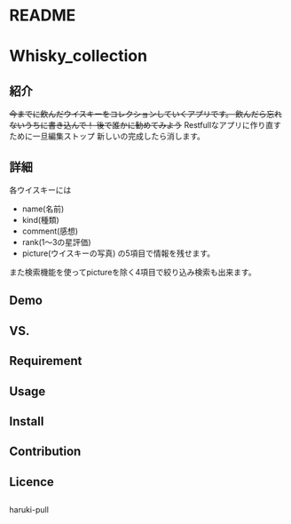 # README

Whisky_collection
====

## 紹介
~~今までに飲んだウイスキーをコレクションしていくアプリです。
飲んだら忘れないうちに書き込んで！
後で誰かに勧めてみよう~~
Restfullなアプリに作り直すために一旦編集ストップ
新しいの完成したら消します。

## 詳細
各ウイスキーには
- name(名前)
- kind(種類)
- comment(感想)
- rank(1〜3の星評価)
- picture(ウイスキーの写真) 
の5項目で情報を残せます。

また検索機能を使ってpictureを除く4項目で絞り込み検索も出来ます。

## Demo

## VS. 

## Requirement

## Usage

## Install

## Contribution

## Licence

## 
haruki-pull
